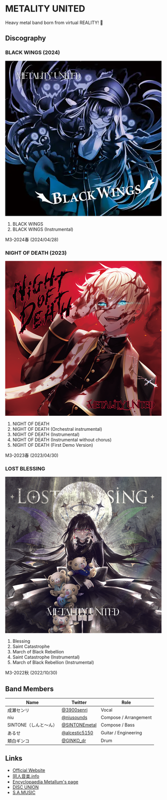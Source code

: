 # METALITY UNITED

Heavy metal band born from virtual REALITY! 🤘

## Discography

### BLACK WINGS (2024)

![BLACK WINGS](https://raw.githubusercontent.com/METALITY-UNITED/.github/main/profile/discography/black_wings.webp)

1. BLACK WINGS
1. BLACK WINGS (Instrumental)

M3-2024春 (2024/04/28)

### NIGHT OF DEATH (2023)

![NIGHT OF DEATH](https://raw.githubusercontent.com/METALITY-UNITED/.github/main/profile/discography/night_of_death.webp)

1. NIGHT OF DEATH
1. NIGHT OF DEATH (Orchestral instrumental)
1. NIGHT OF DEATH (Instrumental)
1. NIGHT OF DEATH (Instrumental without chorus)
1. NIGHT OF DEATH (First Demo Version)

M3-2023春 (2023/04/30)

### LOST BLESSING

![LOST BLESSING](https://raw.githubusercontent.com/METALITY-UNITED/.github/main/profile/discography/lost_blessing.webp)

1. Blessing
1. Saint Catastrophe
1. March of Black Rebellion
1. Saint Catastrophe (Instrumental)
1. March of Black Rebellion (Instrumental)

M3-2022秋 (2022/10/30)

## Band Members

| Name                  | Twitter                                           | Role                  |
|-----------------------|---------------------------------------------------|-----------------------|
| 成瀬センリ            | [@3900senri](https://twitter.com/3900senri)       | Vocal                 |
| niu                   | [@niusounds](https://twitter.com/niusounds)       | Compose / Arrangement |
| SINTONE（しんと～ん） | [@SINTONEmetal](https://twitter.com/SINTONEmetal) | Compose / Bass        |
| あるせ                | [@alcestic5150](https://twitter.com/alcestic5150) | Guitar / Engineering  |
| 頬白ギンコ            | [@GINKO_dr](https://twitter.com/GINKO_dr)         | Drum                  |

## Links

- [Official Website](https://metality.band)
- [同人音楽.info](https://www.dojin-music.info/circle/5397)
- [Encyclopaedia Metallum's page](https://www.metal-archives.com/bands/Metality_United/3540516097)
- [DISC UNION](https://diskunion.net/metal/ct/list/0/81115452)
- [S.A.MUSIC](https://www.metalpesado.com/mailorder/shop.cgi?id=73460)
